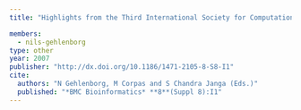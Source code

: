```yaml
---
title: "Highlights from the Third International Society for Computational Biology (ISCB) Student Council Symposium at the Fifteenth Annual International Conference on Intelligent Systems for Molecular Biology (ISMB)"

members:
  - nils-gehlenborg
type: other
year: 2007
publisher: "http://dx.doi.org/10.1186/1471-2105-8-S8-I1"
cite:
  authors: "N Gehlenborg, M Corpas and S Chandra Janga (Eds.)"
  published: "*BMC Bioinformatics* **8**(Suppl 8):I1"
---
```

